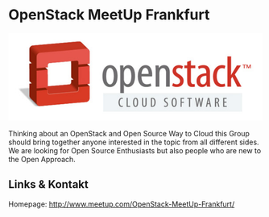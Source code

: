 # OpenStack MeetUp Frankfurt
![OpenStack MeetUp Frankfurt](./openstack.logo.jpg)

Thinking about an OpenStack and Open Source Way to Cloud this Group should bring together anyone
interested in the topic from all different sides. We are looking for Open Source Enthusiasts but also people who
are new to the Open Approach.


## Links &amp; Kontakt

Homepage: <http://www.meetup.com/OpenStack-MeetUp-Frankfurt/>










